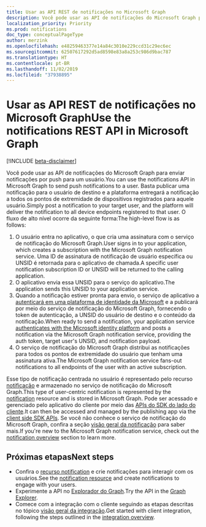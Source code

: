 ```yaml
---
title: Usar as API REST de notificações no Microsoft Graph
description: Você pode usar as API de notificações do Microsoft Graph para enviar notificações por push para um usuário. .
localization_priority: Priority
ms.prod: notifications
doc_type: conceptualPageType
author: merzink
ms.openlocfilehash: e48259463377e14a84c3010e229ccd31c29ec6ec
ms.sourcegitcommit: 62507617292d5ad8598e83a8a253c986d9bac787
ms.translationtype: HT
ms.contentlocale: pt-BR
ms.lasthandoff: 11/02/2019
ms.locfileid: "37938895"
---
```

# <a name="use-the-notifications-rest-api-in-microsoft-graph"></a><span data-ttu-id="b6509-104">Usar as API REST de notificações no Microsoft Graph</span><span class="sxs-lookup"><span data-stu-id="b6509-104">Use the notifications REST API in Microsoft Graph</span></span>

[!INCLUDE [beta-disclaimer](../../includes/beta-disclaimer.md)]

<span data-ttu-id="b6509-105">Você pode usar as API de notificações do Microsoft Graph para enviar notificações por push para um usuário.</span><span class="sxs-lookup"><span data-stu-id="b6509-105">You can use the notifications API in Microsoft Graph to send push notifications to a user.</span></span> <span data-ttu-id="b6509-106">Basta publicar uma notificação para o usuário de destino e a plataforma entregará a notificação a todos os pontos de extremidade de dispositivos registrados para aquele usuário.</span><span class="sxs-lookup"><span data-stu-id="b6509-106">Simply post a notification to your target user, and the platform will deliver the notification to all device endpoints registered to that user.</span></span> <span data-ttu-id="b6509-107">O fluxo de alto nível ocorre da seguinte forma:</span><span class="sxs-lookup"><span data-stu-id="b6509-107">The high-level flow is as follows:</span></span>

1. <span data-ttu-id="b6509-108">O usuário entra no aplicativo, o que cria uma assinatura com o serviço de notificação do Microsoft Graph.</span><span class="sxs-lookup"><span data-stu-id="b6509-108">User signs in to your application, which creates a subscription with the Microsoft Graph notification service.</span></span> <span data-ttu-id="b6509-109">Uma ID de assinatura de notificação de usuário específica ou UNSID é retornada para o aplicativo de chamada.</span><span class="sxs-lookup"><span data-stu-id="b6509-109">A specific user notification subscription ID or UNSID will be returned to the calling application.</span></span>
2. <span data-ttu-id="b6509-110">O aplicativo envia essa UNSID para o serviço do aplicativo.</span><span class="sxs-lookup"><span data-stu-id="b6509-110">The application sends this UNSID to your application service.</span></span>
3. <span data-ttu-id="b6509-111">Quando a notificação estiver pronta para envio, o serviço de aplicativo a [autenticará em uma plataforma de identidade da Microsoft](https://docs.microsoft.com/azure/active-directory/develop/v1-oauth2-client-creds-grant-flow) e a publicará por meio do serviço de notificação do Microsoft Graph, fornecendo o token de autenticação, a UNSID do usuário de destino e o conteúdo da notificação.</span><span class="sxs-lookup"><span data-stu-id="b6509-111">When ready to send a notification, your application service [authenticates with the Microsoft identity platform](https://docs.microsoft.com/azure/active-directory/develop/v1-oauth2-client-creds-grant-flow) and posts a notification via the Microsoft Graph notification service, providing the auth token, target user's UNSID, and notification payload.</span></span>
4. <span data-ttu-id="b6509-112">O serviço de notificação do Microsoft Graph distribui as notificações para todos os pontos de extremidade do usuário que tenham uma assinatura ativa.</span><span class="sxs-lookup"><span data-stu-id="b6509-112">The Microsoft Graph notification service fans-out notifications to all endpoints of the user with an active subscription.</span></span>  

<span data-ttu-id="b6509-113">Esse tipo de notificação centrada no usuário é representado pelo recurso [notificação](../resources/projectrome-notification.md) e armazenado no serviço de notificação do Microsoft Graph.</span><span class="sxs-lookup"><span data-stu-id="b6509-113">This type of user-centric notification is represented by the [notification](../resources/projectrome-notification.md) resource and is stored in Microsoft Graph.</span></span> <span data-ttu-id="b6509-114">Pode ser acessado e gerenciado pelo aplicativo do cliente por meio das [APIs do SDK do lado do cliente](https://aka.ms/GNSDK).</span><span class="sxs-lookup"><span data-stu-id="b6509-114">It can then be accessed and managed by the publishing app via the [client side SDK APIs](https://aka.ms/GNSDK).</span></span> <span data-ttu-id="b6509-115">Se você não conhece o serviço de notificação do Microsoft Graph, confira a seção [visão geral da notificação](https://docs.microsoft.com/graph/notifications-concept-overview) para saber mais.</span><span class="sxs-lookup"><span data-stu-id="b6509-115">If you're new to the Microsoft Graph notification service, check out the [notification overview](https://docs.microsoft.com/graph/notifications-concept-overview) section to learn more.</span></span>    


## <a name="next-steps"></a><span data-ttu-id="b6509-116">Próximas etapas</span><span class="sxs-lookup"><span data-stu-id="b6509-116">Next steps</span></span>
- <span data-ttu-id="b6509-117">Confira o [recurso notification](../resources/projectrome-notification.md) e crie notificações para interagir com os usuários.</span><span class="sxs-lookup"><span data-stu-id="b6509-117">See the [notification resource](../resources/projectrome-notification.md) and create notifications to engage with your users.</span></span> 
- <span data-ttu-id="b6509-118">Experimente a API no [Explorador do Graph](https://developer.microsoft.com/graph/graph-explorer).</span><span class="sxs-lookup"><span data-stu-id="b6509-118">Try the API in the [Graph Explorer](https://developer.microsoft.com/graph/graph-explorer).</span></span>
- <span data-ttu-id="b6509-119">Comece com a integração com o cliente seguindo as etapas descritas no tópico [visão geral da integração](/graph/notifications-integration-e2e-overview).</span><span class="sxs-lookup"><span data-stu-id="b6509-119">Get started with client integration, following the steps outlined in the [integration overview](/graph/notifications-integration-e2e-overview).</span></span>
